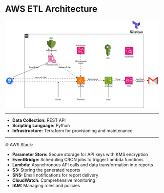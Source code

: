 # AWS ETL Architecture

![infra](architecture/infrastructure.png)

---

* **Data Collection:** REST API
* **Scripting Language:** Python
* **Infrastructure:** Terraform for provisioning and maintenance

___

🌐 AWS Stack:

* **Parameter Store:** Secure storage for API keys with KMS encryption
* **EventBridge:** Scheduling CRON jobs to trigger Lambda functions
* **Lambda:** Asynchronous API calls and data transformation into reports
* **S3:** Storing the generated reports
* **SNS:** Email notifications for report delivery
* **CloudWatch:** Comprehensive monitoring
* **IAM:** Managing roles and policies
